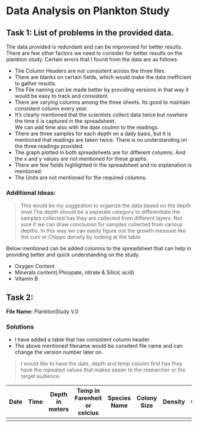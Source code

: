 # Data Analysis on Plankton Study

## Task 1:  List of problems in the provided data.
 
 The data provided is redundant and can be improvised for better results.  There are few other factors we need to consider for better results on the plankton study. Certain errors that I found from the data are as follows. 
* The Column Headers are not consistent across the three files.
* There are blanks on certain fields, which would make the data inefficient to gather results.
* The File naming can be made better by providing versions in that way it would be easy to track and consistent.
* There are varying columns among the three sheets. Its good to maintain consistent column every year.
* It’s clearly mentioned that the scientists collect data twice but nowhere the time it is captured in the spreadsheet.  
We can add time also with the date coulmn to the readings.
* There are three samples for each depth on a daily basis, but it is mentioned that readings are taken twice.  There is no understanding on the three readings provided.
* The graph plotted in both spreadsheets are for different columns. And the x and y values are not mentioned for these graphs.
* There are few fields highlighted in the spreadsheet and no explanation is mentioned.
* The Units are not mentioned for the required columns.

### Additional Ideas: 
> This would be my suggestion to organize the data based on the depth level.The depth should be a separate category to differentiate the samples collected has they are collected from different layers.  Not sure if we can draw conclusion for samples collected from various depths.  In this way we can easily figure out the growth measure like the cuni or Chippo density by looking at the table.

Below mentioned can be added columns to the spreadsheet that can help in providing better and quick understanding on the study.
* Oxygen Content
* Minerals content( Phospate, nitrate & Silicic acid) 
* Vitamin B  

## Task 2:
**File Name:** PlanktonStudy V.0
### Solutions
* I have added a table that has consistent column header.
* The above mentioned filename would be consitent file name and can change the version number later on.

> I would like to have the date, depth and temp column first has they have the repeated values that makes easier to the researcher or the target audience.

| Date | Time | Depth in meters | Temp in Farenheit or celcius | Species Name | Colony Size | Density | Chla | Oxygen Level | Mineral Value |
|------|------|-----------------|------------------------------|--------------|-------------|---------|------|--------------|---------------|
|      |      |                 |                              |              |             |         |      |              |               |

